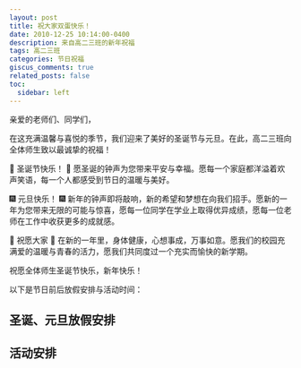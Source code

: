 ```yaml
---
layout: post
title: 祝大家双蛋快乐！
date: 2010-12-25 10:14:00-0400
description: 来自高二三班的新年祝福
tags: 高二三班
categories: 节日祝福
giscus_comments: true
related_posts: false
toc:
  sidebar: left
---
```


亲爱的老师们、同学们，

在这充满温馨与喜悦的季节，我们迎来了美好的圣诞节与元旦。在此，高二三班向全体师生致以最诚挚的祝福！

🎄 圣诞节快乐！ 🎄
愿圣诞的钟声为您带来平安与幸福。愿每一个家庭都洋溢着欢声笑语，每一个人都感受到节日的温暖与美好。

🎆 元旦快乐！ 🎆
新年的钟声即将敲响，新的希望和梦想在向我们招手。愿新的一年为您带来无限的可能与惊喜，愿每一位同学在学业上取得优异成绩，愿每一位老师在工作中收获更多的成就感。

🌟 祝愿大家 🌟
在新的一年里，身体健康，心想事成，万事如意。愿我们的校园充满爱的温暖与青春的活力，愿我们共同度过一个充实而愉快的新学期。

祝愿全体师生圣诞节快乐，新年快乐！

以下是节日前后放假安排与活动时间：

## 圣诞、元旦放假安排


## 活动安排
